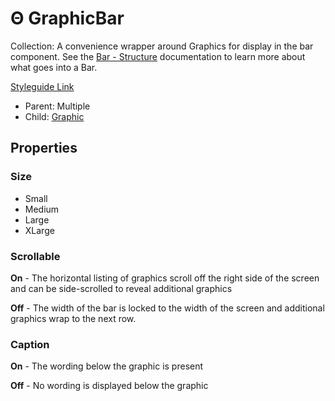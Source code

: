 # Θ GraphicBar

Collection: A convenience wrapper around Graphics for display in the bar component. See the [Bar - Structure](../../components/content-bar.md) documentation to learn more about what goes into a Bar.

[Styleguide Link](https://zpl.io/V4RQ1zy)

* Parent: Multiple
* Child: [Graphic](./)

## Properties

### Size

* Small
* Medium
* Large
* XLarge

### Scrollable

**On** - The horizontal listing of graphics scroll off the right side of the screen and can be side-scrolled to reveal additional graphics

**Off** - The width of the bar is locked to the width of the screen and additional graphics wrap to the next row.

### Caption

**On** - The wording below the graphic is present

**Off** - No wording is displayed below the graphic

